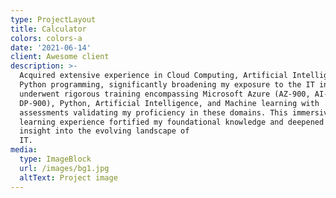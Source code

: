 ```yaml
---
type: ProjectLayout
title: Calculator
colors: colors-a
date: '2021-06-14'
client: Awesome client
description: >-
  Acquired extensive experience in Cloud Computing, Artificial Intelligence, and
  Python programming, significantly broadening my exposure to the IT industry. I
  underwent rigorous training encompassing Microsoft Azure (AZ-900, AI-900,
  DP-900), Python, Artificial Intelligence, and Machine learning with
  assessments validating my proficiency in these domains. This immersive
  learning experience fortified my foundational knowledge and deepened my
  insight into the evolving landscape of
  IT.                                         
media:
  type: ImageBlock
  url: /images/bg1.jpg
  altText: Project image
---
```

